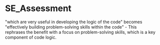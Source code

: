 # SE_Assessment
"which are very useful in developing the logic of the code" becomes "effectively building problem-solving skills within the code" - This rephrases the benefit with a focus on problem-solving skills, which is a key component of code logic.
